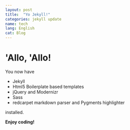```yaml
---
layout: post
title:  "Yo Jekyll!"
categories: jekyll update
name: tech
lang: English
cat: Blog
---
```


# 'Allo, 'Allo!

You now have

- Jekyll
- Html5 Boilerplate based templates
- jQuery and Modernizr
- Sass
- redcarpet markdown parser and Pygments highlighter

installed.

**Enjoy coding!**
